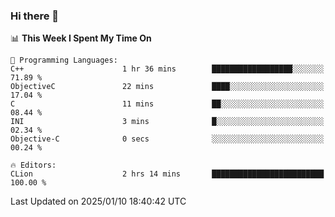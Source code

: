 ### Hi there 👋

<!--
**asdf12303116/asdf12303116** is a ✨ _special_ ✨ repository because its `README.md` (this file) appears on your GitHub profile.

Here are some ideas to get you started:

- 🔭 I’m currently working on ...
- 🌱 I’m currently learning ...
- 👯 I’m looking to collaborate on ...
- 🤔 I’m looking for help with ...
- 💬 Ask me about ...
- 📫 How to reach me: ...
- 😄 Pronouns: ...
- ⚡ Fun fact: ...
-->

<!--START_SECTION:waka-->
📊 **This Week I Spent My Time On** 

```text
💬 Programming Languages: 
C++                      1 hr 36 mins        ██████████████████░░░░░░░   71.89 % 
ObjectiveC               22 mins             ████░░░░░░░░░░░░░░░░░░░░░   17.04 % 
C                        11 mins             ██░░░░░░░░░░░░░░░░░░░░░░░   08.44 % 
INI                      3 mins              █░░░░░░░░░░░░░░░░░░░░░░░░   02.34 % 
Objective-C              0 secs              ░░░░░░░░░░░░░░░░░░░░░░░░░   00.24 % 

🔥 Editors: 
CLion                    2 hrs 14 mins       █████████████████████████   100.00 % 
```


 Last Updated on 2025/01/10 18:40:42 UTC
<!--END_SECTION:waka-->
